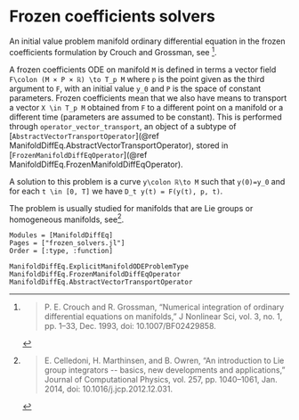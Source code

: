 # Frozen coefficients solvers

An initial value problem manifold ordinary differential equation in the frozen coefficients
formulation by Crouch and Grossman, see [^CrouchGrossman1993].

A frozen coefficients ODE on manifold ``M`` is defined in terms a vector field
``F\colon (M × P × ℝ) \to T_p M`` where ``p`` is the point given as the third argument to ``F``,
with an initial value ``y_0`` and ``P`` is the space of constant parameters.
Frozen coefficients mean that we also have means to transport a vector ``X \in T_p M`` obtained
from ``F`` to a different point on a manifold or a different time (parameters are assumed
to be constant). This is performed through `operator_vector_transport`, an object of
a subtype of [`AbstractVectorTransportOperator`](@ref ManifoldDiffEq.AbstractVectorTransportOperator), stored in [`FrozenManifoldDiffEqOperator`](@ref ManifoldDiffEq.FrozenManifoldDiffEqOperator).

A solution to this problem is a curve ``y\colon ℝ\to M`` such that ``y(0)=y_0`` and for each
``t \in [0, T]`` we have ``D_t y(t) = F(y(t), p, t)``.

The problem is usually studied for manifolds that are Lie groups or homogeneous manifolds, see[^CelledoniMarthinsenOwren2014].

[^CrouchGrossman1993]:
    > P. E. Crouch and R. Grossman, “Numerical integration of ordinary differential
    > equations on manifolds,” J Nonlinear Sci, vol. 3, no. 1, pp. 1–33, Dec. 1993,
    > doi: 10.1007/BF02429858.

[^CelledoniMarthinsenOwren2014]:
    > E. Celledoni, H. Marthinsen, and B. Owren, “An introduction to Lie group integrators -- basics, new developments and applications,” Journal of Computational Physics, vol. 257, pp. 1040–1061, Jan. 2014, doi: 10.1016/j.jcp.2012.12.031.


```@autodocs
Modules = [ManifoldDiffEq]
Pages = ["frozen_solvers.jl"]
Order = [:type, :function]
```

```@docs
ManifoldDiffEq.ExplicitManifoldODEProblemType
ManifoldDiffEq.FrozenManifoldDiffEqOperator
ManifoldDiffEq.AbstractVectorTransportOperator
```

